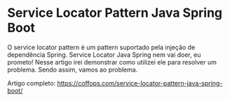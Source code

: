 # Service Locator Pattern Java Spring Boot

O service locator pattern é um pattern suportado pela injeção de dependência Spring. Service Locator Java Spring nem vai doer, eu prometo!
Nesse artigo irei demonstrar como utilizei ele para resolver um problema. Sendo assim, vamos ao problema.

Artigo completo: https://coffops.com/service-locator-pattern-java-spring-boot/

